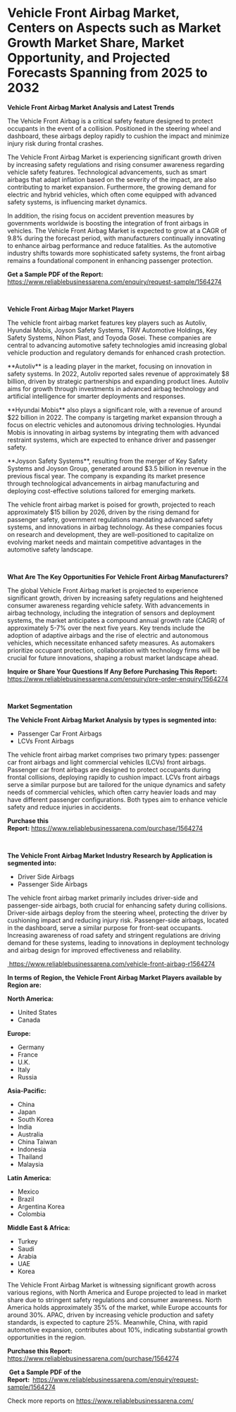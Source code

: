<p><h1>Vehicle Front Airbag Market, Centers on Aspects such as Market Growth Market Share, Market Opportunity, and Projected Forecasts Spanning from 2025 to 2032</h1></p><p><strong>Vehicle Front Airbag Market Analysis and Latest Trends</strong></p>
<p><p>The Vehicle Front Airbag is a critical safety feature designed to protect occupants in the event of a collision. Positioned in the steering wheel and dashboard, these airbags deploy rapidly to cushion the impact and minimize injury risk during frontal crashes. </p><p>The Vehicle Front Airbag Market is experiencing significant growth driven by increasing safety regulations and rising consumer awareness regarding vehicle safety features. Technological advancements, such as smart airbags that adapt inflation based on the severity of the impact, are also contributing to market expansion. Furthermore, the growing demand for electric and hybrid vehicles, which often come equipped with advanced safety systems, is influencing market dynamics.</p><p>In addition, the rising focus on accident prevention measures by governments worldwide is boosting the integration of front airbags in vehicles. The Vehicle Front Airbag Market is expected to grow at a CAGR of 9.8% during the forecast period, with manufacturers continually innovating to enhance airbag performance and reduce fatalities. As the automotive industry shifts towards more sophisticated safety systems, the front airbag remains a foundational component in enhancing passenger protection.</p></p>
<p><strong>Get a Sample PDF of the Report:&nbsp;</strong> <a href="https://www.reliablebusinessarena.com/enquiry/request-sample/1564274?utm_campaign=3457&utm_medium=2&utm_source=Github&utm_content=ia&utm_term=30032025&utm_id=vehicle-front-airbag">https://www.reliablebusinessarena.com/enquiry/request-sample/1564274</a></p>
<p>&nbsp;</p>
<p><strong>Vehicle Front Airbag Major Market Players</strong></p>
<p><p>The vehicle front airbag market features key players such as Autoliv, Hyundai Mobis, Joyson Safety Systems, TRW Automotive Holdings, Key Safety Systems, Nihon Plast, and Toyoda Gosei. These companies are central to advancing automotive safety technologies amid increasing global vehicle production and regulatory demands for enhanced crash protection.</p><p>**Autoliv** is a leading player in the market, focusing on innovation in safety systems. In 2022, Autoliv reported sales revenue of approximately $8 billion, driven by strategic partnerships and expanding product lines. Autoliv aims for growth through investments in advanced airbag technology and artificial intelligence for smarter deployments and responses.</p><p>**Hyundai Mobis** also plays a significant role, with a revenue of around $22 billion in 2022. The company is targeting market expansion through a focus on electric vehicles and autonomous driving technologies. Hyundai Mobis is innovating in airbag systems by integrating them with advanced restraint systems, which are expected to enhance driver and passenger safety.</p><p>**Joyson Safety Systems**, resulting from the merger of Key Safety Systems and Joyson Group, generated around $3.5 billion in revenue in the previous fiscal year. The company is expanding its market presence through technological advancements in airbag manufacturing and deploying cost-effective solutions tailored for emerging markets.</p><p>The vehicle front airbag market is poised for growth, projected to reach approximately $15 billion by 2026, driven by the rising demand for passenger safety, government regulations mandating advanced safety systems, and innovations in airbag technology. As these companies focus on research and development, they are well-positioned to capitalize on evolving market needs and maintain competitive advantages in the automotive safety landscape.</p></p>
<p>&nbsp;</p>
<p><strong>What Are The Key Opportunities For Vehicle Front Airbag Manufacturers?</strong></p>
<p><p>The global Vehicle Front Airbag market is projected to experience significant growth, driven by increasing safety regulations and heightened consumer awareness regarding vehicle safety. With advancements in airbag technology, including the integration of sensors and deployment systems, the market anticipates a compound annual growth rate (CAGR) of approximately 5-7% over the next five years. Key trends include the adoption of adaptive airbags and the rise of electric and autonomous vehicles, which necessitate enhanced safety measures. As automakers prioritize occupant protection, collaboration with technology firms will be crucial for future innovations, shaping a robust market landscape ahead.</p></p>
<p><strong>Inquire or Share Your Questions If Any Before Purchasing This Report:</strong> <a href="https://www.reliablebusinessarena.com/enquiry/pre-order-enquiry/1564274?utm_campaign=3457&utm_medium=2&utm_source=Github&utm_content=ia&utm_term=30032025&utm_id=vehicle-front-airbag">https://www.reliablebusinessarena.com/enquiry/pre-order-enquiry/1564274</a></p>
<p>&nbsp;</p>
<p><strong>Market Segmentation</strong></p>
<p><strong>The Vehicle Front Airbag Market Analysis by types is segmented into:</strong></p>
<p><ul><li>Passenger Car Front Airbags</li><li>LCVs Front Airbags</li></ul></p>
<p><p>The vehicle front airbag market comprises two primary types: passenger car front airbags and light commercial vehicles (LCVs) front airbags. Passenger car front airbags are designed to protect occupants during frontal collisions, deploying rapidly to cushion impact. LCVs front airbags serve a similar purpose but are tailored for the unique dynamics and safety needs of commercial vehicles, which often carry heavier loads and may have different passenger configurations. Both types aim to enhance vehicle safety and reduce injuries in accidents.</p></p>
<p><strong>Purchase this Report:&nbsp;</strong><a href="https://www.reliablebusinessarena.com/purchase/1564274?utm_campaign=3457&utm_medium=2&utm_source=Github&utm_content=ia&utm_term=30032025&utm_id=vehicle-front-airbag">https://www.reliablebusinessarena.com/purchase/1564274</a></p>
<p>&nbsp;</p>
<p><strong>The Vehicle Front Airbag Market Industry Research by Application is segmented into:</strong></p>
<p><ul><li>Driver Side Airbags</li><li>Passenger Side Airbags</li></ul></p>
<p><p>The vehicle front airbag market primarily includes driver-side and passenger-side airbags, both crucial for enhancing safety during collisions. Driver-side airbags deploy from the steering wheel, protecting the driver by cushioning impact and reducing injury risk. Passenger-side airbags, located in the dashboard, serve a similar purpose for front-seat occupants. Increasing awareness of road safety and stringent regulations are driving demand for these systems, leading to innovations in deployment technology and airbag design for improved effectiveness and reliability.</p></p>
<p><a href="https://www.reliablebusinessarena.com/vehicle-front-airbag-r1564274?utm_campaign=3457&utm_medium=2&utm_source=Github&utm_content=ia&utm_term=30032025&utm_id=vehicle-front-airbag">&nbsp;https://www.reliablebusinessarena.com/vehicle-front-airbag-r1564274</a></p>
<p><strong>In terms of Region, the Vehicle Front Airbag Market Players available by Region are:</strong></p>
<p>
    <p> <strong> North America: </strong>
        <ul>
            <li>United States</li>
            <li>Canada</li>
        </ul>
        </p> 
    <p> <strong> Europe: </strong>
        <ul>
            <li>Germany</li>
            <li>France</li>
            <li>U.K.</li>
            <li>Italy</li>
            <li>Russia</li>
        </ul>
        </p> 
    <p> <strong> Asia-Pacific: </strong>
        <ul>
            <li>China</li>
            <li>Japan</li>
            <li>South Korea</li>
            <li>India</li>
            <li>Australia</li>
            <li>China Taiwan</li>
            <li>Indonesia</li>
            <li>Thailand</li>
            <li>Malaysia</li>
        </ul>
        </p> 
    <p> <strong> Latin America: </strong>
        <ul>
            <li>Mexico</li>
            <li>Brazil</li>
            <li>Argentina Korea</li>
            <li>Colombia</li>
        </ul>
        </p> 
    <p> <strong> Middle East & Africa: </strong>
        <ul>
            <li>Turkey</li>
            <li>Saudi</li>
            <li>Arabia</li>
            <li>UAE</li>
            <li>Korea</li>
        </ul>
    </p>
    </p>
<p><p>The Vehicle Front Airbag Market is witnessing significant growth across various regions, with North America and Europe projected to lead in market share due to stringent safety regulations and consumer awareness. North America holds approximately 35% of the market, while Europe accounts for around 30%. APAC, driven by increasing vehicle production and safety standards, is expected to capture 25%. Meanwhile, China, with rapid automotive expansion, contributes about 10%, indicating substantial growth opportunities in the region.</p></p>
<p><strong>Purchase this Report: </strong><a href="https://www.reliablebusinessarena.com/purchase/1564274?utm_campaign=3457&utm_medium=2&utm_source=Github&utm_content=ia&utm_term=30032025&utm_id=vehicle-front-airbag">https://www.reliablebusinessarena.com/purchase/1564274</a></p>
<p>&nbsp;<strong>Get a Sample PDF of the Report:&nbsp;&nbsp;</strong><a href="https://www.reliablebusinessarena.com/enquiry/request-sample/1564274?utm_campaign=3457&utm_medium=2&utm_source=Github&utm_content=ia&utm_term=30032025&utm_id=vehicle-front-airbag">https://www.reliablebusinessarena.com/enquiry/request-sample/1564274</a></p>
<p><strong></strong></p>
<p>Check more reports on <a href="https://www.reliablebusinessarena.com/?utm_campaign=3457&utm_medium=2&utm_source=Github&utm_content=ia&utm_term=30032025&utm_id=vehicle-front-airbag">https://www.reliablebusinessarena.com/</a></p>